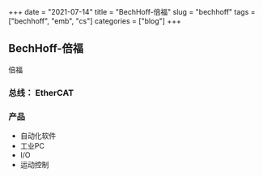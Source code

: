 +++ 
date = "2021-07-14"
title = "BechHoff-倍福"
slug = "bechhoff" 
tags = ["bechhoff", "emb", "cs"]
categories = ["blog"]
+++

## BechHoff-倍福

倍福

### 总线： EtherCAT

### 产品
- 自动化软件
- 工业PC
- I/O
- 运动控制
